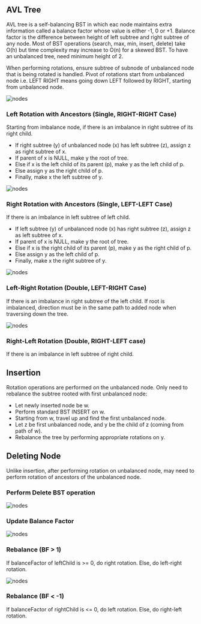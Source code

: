 ## AVL Tree

AVL tree is a self-balancing BST in which eac node maintains extra information called a balance factor whose value is either -1, 0 or +1. Balance factor is the difference between height of left subtree and right subtree of any node. Most of BST operations (search, max, min, insert, delete) take O(h) but time complexity may increase to O(n) for a skewed BST. To have an unbalanced tree, need minimum height of 2.

When performing rotations, ensure subtree of subnode of unbalanced node that is being rotated is handled. Pivot of rotations start from unbalanced node i.e. LEFT RIGHT means going down LEFT followed by RIGHT, starting from unbalanced node.

![nodes](../../images/balanced-trees.PNG)

### Left Rotation with Ancestors (Single, RIGHT-RIGHT Case)

Starting from imbalance node, if there is an imbalance in right subtree of its right child.

- If right subtree (y) of unbalanced node (x) has left subtree (z), assign z as right subtree of x.
- If parent of x is NULL, make y the root of tree.
- Else if x is the left child of its parent (p), make y as the left child of p.
- Else assign y as the right child of p.
- Finally, make x the left subtree of y.

![nodes](../../images/AVL-left-rotation-ancestors.PNG)

### Right Rotation with Ancestors (Single, LEFT-LEFT Case)

If there is an imbalance in left subtree of left child.

- If left subtree (y) of unbalanced node (x) has right subtree (z), assign z as left subtree of x.
- If parent of x is NULL, make y the root of tree.
- Else if x is the right child of its parent (p), make y as the right child of p.
- Else assign y as the left child of p.
- Finally, make x the right subtree of y.

![nodes](../../images/AVL-right-rotation-ancestors.PNG)

### Left-Right Rotation (Double, LEFT-RIGHT Case)

If there is an imbalance in right subtree of the left child. If root is imbalanced, direction must be in the same path to added node when traversing down the tree.

![nodes](../../images/AVL-left-right-rotation.PNG)

### Right-Left Rotation (Double, RIGHT-LEFT case)

If there is an imbalance in left subtree of right child.

## Insertion

Rotation operations are performed on the unbalanced node. Only need to rebalance the subtree rooted with first unbalanced node:

- Let newly inserted node be w.
- Perform standard BST INSERT on w.
- Starting from w, travel up and find the first unbalanced node.
- Let z be first unbalanced node, and y be the child of z (coming from path of w).
- Rebalance the tree by performing appropriate rotations on y.

## Deleting Node

Unlike insertion, after performing rotation on unbalanced node, may need to perform rotation of ancestors of the unbalanced node.

### Perform Delete BST operation

![nodes](../../images/AVL-delete-BST.PNG)

### Update Balance Factor

![nodes](../../images/AVL-delete-update-bf.PNG)

### Rebalance (BF > 1)

If balanceFactor of leftChild is >= 0, do right rotation. Else, do left-right rotation.

![nodes](../../images/AVL-delete-rebalance.PNG)

### Rebalance (BF < -1)

If balanceFactor of rightChild is <= 0, do left rotation. Else, do right-left rotation.
